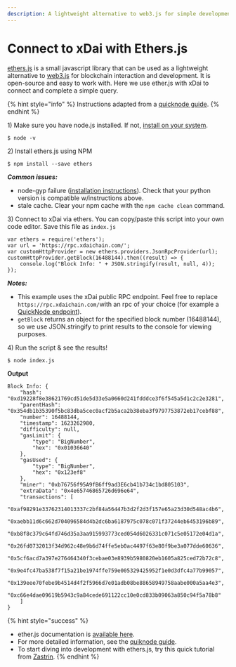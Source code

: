 ```yaml
---
description: A lightweight alternative to web3.js for simple development
---
```


# Connect to xDai with Ethers.js

[ethers.js](https://github.com/ethers-io/ethers.js/) is a small javascript library that can be used as a lightweight alternative to [web3.js](https://web3js.readthedocs.io/en/v1.3.4/) for blockchain interaction and development. It is open-source and easy to work with. Here we use ether.js with xDai to connect and complete a simple query. 

{% hint style="info" %}
Instructions adapted from a [quicknode guide](https://www.quicknode.com/guides/web3-sdks/how-to-connect-to-ethereum-network-with-ethers-js).
{% endhint %}

1\) Make sure you have node.js installed. If not, [install on your system](https://nodejs.org/en/).

```text
$ node -v
```

2\) Install ethers.js using NPM

```text
$ npm install --save ethers
```

_**Common issues:**_ 

* node-gyp failure \([installation instructions](https://github.com/nodejs/node-gyp#installation)\). Check that your python version is compatible w/instructions above. 
* stale cache. Clear your npm cache with the `npm cache clean` command.

3\) Connect to xDai via ethers. You can copy/paste this script into your own code editor. Save this file as `index.js`

```text
var ethers = require('ethers');  
var url = 'https://rpc.xdaichain.com/';
var customHttpProvider = new ethers.providers.JsonRpcProvider(url);
customHttpProvider.getBlock(16488144).then((result) => {
    console.log("Block Info: " + JSON.stringify(result, null, 4));
});
```

_**Notes:**_

* This example uses the xDai public RPC endpoint. Feel free to replace `https://rpc.xdaichain.com/`with an rpc of your choice \(for example a [QuickNode endpoint](https://blog.quiknode.io/xdai-network-is-live-on-quiknode/)\).
* `getBlock` returns an object for the specified block number \(16488144\), so we use JSON.stringify to print results to the console for viewing purposes.

4\) Run the script & see the results!

```text
$ node index.js
```

**Output**

```text
Block Info: {
    "hash": "0xd19228f8e38621769cd51de5d33e5a0660d241fdddce3f6f545a5d1c2c2e3281",
    "parentHash": "0x354db1b35390f5bc83dba5cec0acf2b5aca2b38eba3f9797753872eb17cebf88",
    "number": 16488144,
    "timestamp": 1623262980,
    "difficulty": null,
    "gasLimit": {
        "type": "BigNumber",
        "hex": "0x01036640"
    },
    "gasUsed": {
        "type": "BigNumber",
        "hex": "0x123ef8"
    },
    "miner": "0xb76756f95A9fB6ff9ad3E6cb41b734c1bd805103",
    "extraData": "0x4e65746865726d696e64",
    "transactions": [
        "0xaf98291e33762314013337c2bf84a56447b3d2f2d3f157e65a23d30d548ac4b6",
        "0xaebb11d6c662d704096584d4b2dc6ba6187975c078c071f37244eb6453196b89",
        "0xb8f8c379c64fd746d35a3aa915993773ced054d6026331c071c5e05172e04d1a",
        "0x26fd0732013f34d962c48e9b6d74ffe5eb0ac4497f63e80f9be3a077dde60636",
        "0x5cf6acd7a397e276464340f3cebae03e8939b5980820eb1605a825ced72b72c8",
        "0x9e4fc47ba538f7f15a21be1974ffe759e005329425952f1e0d3dfc4a77b99057",
        "0x139eee70febe9b4514d4f2f5966d7e01adb08be88658949758aabe000a5aa4e3",
        "0xc66e4dae09619b5943c9a84cede691122cc10e0cd833b09063a850c94f5a78b8"
    ]
}
```

{% hint style="success" %}
* ether.js documentation is [available here](https://docs.ethers.io/v5/).
* For more detailed information, see the [quiknode guide](https://www.quicknode.com/guides/web3-sdks/how-to-connect-to-ethereum-network-with-ethers-js).
* To start diving into development with ethers.js, try this quick tutorial from [Zastrin](https://medium.com/zastrin/build-an-ethereum-dapp-using-ethers-js-c561f9c4dd2f).
{% endhint %}

